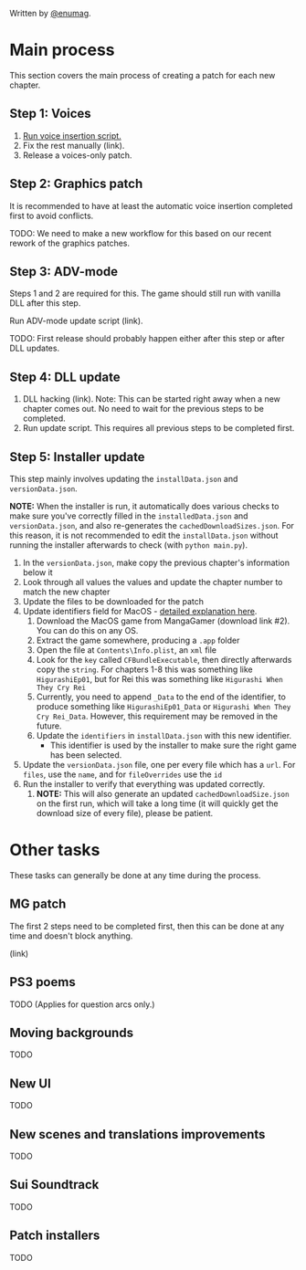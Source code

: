 Written by [@enumag](https://github.com/enumag/).

# Main process

This section covers the main process of creating a patch for each new chapter.

## Step 1: Voices

1. [Run voice insertion script.](https://github.com/07th-mod/higurashi-dev-guides/wiki/Automated-voice-inserter)
2. Fix the rest manually (link).
3. Release a voices-only patch.

## Step 2: Graphics patch

It is recommended to have at least the automatic voice insertion completed first to avoid conflicts.

TODO: We need to make a new workflow for this based on our recent rework of the graphics patches.

## Step 3: ADV-mode

Steps 1 and 2 are required for this. The game should still run with vanilla DLL after this step.

Run ADV-mode update script (link).

TODO: First release should probably happen either after this step or after DLL updates.

## Step 4: DLL update

1. DLL hacking (link). Note: This can be started right away when a new chapter comes out. No need to wait for the previous steps to be completed.
2. Run update script. This requires all previous steps to be completed first.

## Step 5: Installer update

This step mainly involves updating the `installData.json` and `versionData.json`.

**NOTE:** When the installer is run, it automatically does various checks to make sure you've correctly filled in the `installedData.json` and `versionData.json`, and also re-generates the `cachedDownloadSizes.json`. For this reason, it is not recommended to edit the `installData.json` without running the installer afterwards to check (with `python main.py`).

1. In the `versionData.json`, make copy the previous chapter's information below it
2. Look through all values the values and update the chapter number to match the new chapter
3. Update the files to be downloaded for the patch
4. Update identifiers field for MacOS - [detailed explanation here](../installer/install-data-json.md#identifiers-field).
    1. Download the MacOS game from MangaGamer (download link #2). You can do this on any OS.
    2. Extract the game somewhere, producing a `.app` folder
    3. Open the file at `Contents\Info.plist`, an `xml` file
    4. Look for the `key` called `CFBundleExecutable`, then directly afterwards copy the `string`. For chapters 1-8 this was something like `HigurashiEp01`, but for Rei this was something like `Higurashi When They Cry Rei`
    5. Currently, you need to append `_Data` to the end of the identifier, to produce something like `HigurashiEp01_Data` or `Higurashi When They Cry Rei_Data`. However, this requirement may be removed in the future.
    6. Update the `identifiers` in `installData.json` with this new identifier.
        - This identifier is used by the installer to make sure the right game has been selected.
5. Update the `versionData.json` file, one per every file which has a `url`. For `files`, use the `name`, and for `fileOverrides` use the `id`
6. Run the installer to verify that everything was updated correctly.
    1. **NOTE:** This will also generate an updated `cachedDownloadSize.json` on the first run, which will take a long time (it will quickly get the download size of every file), please be patient.

# Other tasks

These tasks can generally be done at any time during the process.

## MG patch

The first 2 steps need to be completed first, then this can be done at any time and doesn't block anything.

(link)

## PS3 poems

TODO (Applies for question arcs only.)

## Moving backgrounds

TODO

## New UI

TODO

## New scenes and translations improvements

TODO

## Sui Soundtrack

TODO

## Patch installers

TODO

